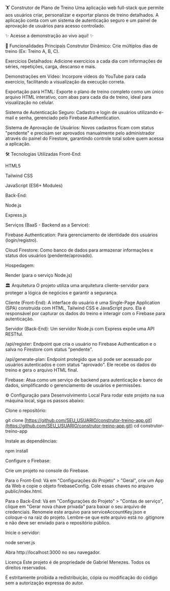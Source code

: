 🏋️ Construtor de Plano de Treino
Uma aplicação web full-stack que permite aos usuários criar, personalizar e exportar planos de treino detalhados. A aplicação conta com um sistema de autenticação seguro e um painel de aprovação de usuários para acesso controlado.

✨ Acesse a demonstração ao vivo aqui! ✨

🚀 Funcionalidades Principais
Construtor Dinâmico: Crie múltiplos dias de treino (Ex: Treino A, B, C).

Exercícios Detalhados: Adicione exercícios a cada dia com informações de séries, repetições, carga, descanso e mais.

Demonstrações em Vídeo: Incorpore vídeos do YouTube para cada exercício, facilitando a visualização da execução correta.

Exportação para HTML: Exporte o plano de treino completo como um único arquivo HTML interativo, com abas para cada dia de treino, ideal para visualização no celular.

Sistema de Autenticação Seguro: Cadastro e login de usuários utilizando e-mail e senha, gerenciado pelo Firebase Authentication.

Sistema de Aprovação de Usuários: Novos cadastros ficam com status "pendente" e precisam ser aprovados manualmente pelo administrador através do painel do Firestore, garantindo controle total sobre quem acessa a aplicação.

🛠️ Tecnologias Utilizadas
Front-End:

HTML5

Tailwind CSS

JavaScript (ES6+ Modules)

Back-End:

Node.js

Express.js

Serviços (BaaS - Backend as a Service):

Firebase Authentication: Para gerenciamento de identidade dos usuários (login/registro).

Cloud Firestore: Como banco de dados para armazenar informações e status dos usuários (pendente/aprovado).

Hospedagem:

Render (para o serviço Node.js)

🏛️ Arquitetura
O projeto utiliza uma arquitetura cliente-servidor para proteger a lógica de negócios e garantir a segurança.

Cliente (Front-End): A interface do usuário é uma Single-Page Application (SPA) construída com HTML, Tailwind CSS e JavaScript puro. Ela é responsável por capturar os dados do treino e interagir com o Firebase para autenticação.

Servidor (Back-End): Um servidor Node.js com Express expõe uma API RESTful.

/api/register: Endpoint que cria o usuário no Firebase Authentication e o salva no Firestore com status "pendente".

/api/generate-plan: Endpoint protegido que só pode ser acessado por usuários autenticados e com status "aprovado". Ele recebe os dados do treino e gera o arquivo HTML final.

Firebase: Atua como um serviço de backend para autenticação e banco de dados, simplificando o gerenciamento de usuários e permissões.

⚙️ Configuração para Desenvolvimento Local
Para rodar este projeto na sua máquina local, siga os passos abaixo:

Clone o repositório:

git clone [https://github.com/SEU_USUARIO/construtor-treino-app.git](https://github.com/SEU_USUARIO/construtor-treino-app.git)
cd construtor-treino-app

Instale as dependências:

npm install

Configure o Firebase:

Crie um projeto no console do Firebase.

Para o Front-End: Vá em "Configurações do Projeto" > "Geral", crie um App da Web e copie o objeto firebaseConfig. Cole essas chaves no arquivo public/index.html.

Para o Back-End: Vá em "Configurações do Projeto" > "Contas de serviço", clique em "Gerar nova chave privada" para baixar o seu arquivo de credenciais. Renomeie este arquivo para serviceAccountKey.json e coloque-o na raiz do projeto. Lembre-se que este arquivo está no .gitignore e não deve ser enviado para o repositório público.

Inicie o servidor:

node server.js

Abra http://localhost:3000 no seu navegador.

Licença
Este projeto é de propriedade de Gabriel Menezes. Todos os direitos reservados.

É estritamente proibida a redistribuição, cópia ou modificação do código sem a autorização expressa do autor.
